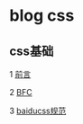 # blog css

## css基础

1 [前言](./docs/01rule.md)

2 [BFC](./docs/02BFC.md)

3 [baiducss规范](./docs/baidurule.md)

